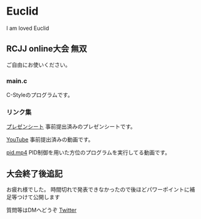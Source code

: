 # Euclid
I am loved Euclid

## RCJJ online大会 無双
ご自由にお使いください。


### main.c
C-Styleのプログラムです。

### リンク集
[プレゼンシート](https://drive.google.com/file/d/1OPQkBMOj26_-AG2l_BQkpiSBktbiwkfJ/view?usp=drivesdk) 
事前提出済みのプレゼンシートです。

[YouTube](https://www.youtube.com/watch?v=dxhl59aQ080) 
事前提出済みの動画です。

[pid.mp4](https://www.youtube.com/watch?v=5_VDstj4fXo) 
PID制御を用いた方位のプログラムを実行してる動画です。


## 大会終了後追記
お疲れ様でした。
時間切れで発表できなかったので後ほどパワーポイントに補足等つけて公開します

質問等はDMへどうぞ
[Twitter](https://twitter.com/begin_9600)
